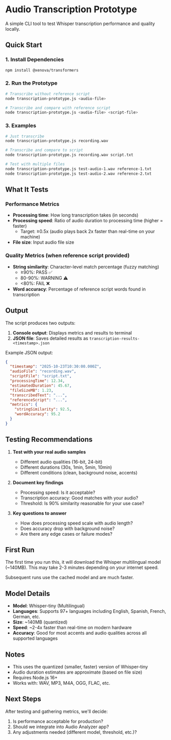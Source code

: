 # Audio Transcription Prototype

A simple CLI tool to test Whisper transcription performance and quality locally.

## Quick Start

### 1. Install Dependencies

```bash
npm install @xenova/transformers
```

### 2. Run the Prototype

```bash
# Transcribe without reference script
node transcription-prototype.js <audio-file>

# Transcribe and compare with reference script
node transcription-prototype.js <audio-file> <script-file>
```

### 3. Examples

```bash
# Just transcribe
node transcription-prototype.js recording.wav

# Transcribe and compare to script
node transcription-prototype.js recording.wav script.txt

# Test with multiple files
node transcription-prototype.js test-audio-1.wav reference-1.txt
node transcription-prototype.js test-audio-2.wav reference-2.txt
```

## What It Tests

### Performance Metrics
- **Processing time**: How long transcription takes (in seconds)
- **Processing speed**: Ratio of audio duration to processing time (higher = faster)
  - Target: ≥0.5x (audio plays back 2x faster than real-time on your machine)
- **File size**: Input audio file size

### Quality Metrics (when reference script provided)
- **String similarity**: Character-level match percentage (fuzzy matching)
  - ≥90%: PASS ✅
  - 80-90%: WARNING ⚠️
  - <80%: FAIL ❌
- **Word accuracy**: Percentage of reference script words found in transcription

## Output

The script produces two outputs:

1. **Console output**: Displays metrics and results to terminal
2. **JSON file**: Saves detailed results as `transcription-results-<timestamp>.json`

Example JSON output:
```json
{
  "timestamp": "2025-10-23T10:30:00.000Z",
  "audioFile": "recording.wav",
  "scriptFile": "script.txt",
  "processingTime": 12.34,
  "estimatedDuration": 45.67,
  "fileSizeMB": 1.23,
  "transcribedText": "...",
  "referenceScript": "...",
  "metrics": {
    "stringSimilarity": 92.5,
    "wordAccuracy": 95.2
  }
}
```

## Testing Recommendations

1. **Test with your real audio samples**
   - Different audio qualities (16-bit, 24-bit)
   - Different durations (30s, 1min, 5min, 10min)
   - Different conditions (clean, background noise, accents)

2. **Document key findings**
   - Processing speed: Is it acceptable?
   - Transcription accuracy: Good matches with your audio?
   - Threshold: Is 90% similarity reasonable for your use case?

3. **Key questions to answer**
   - How does processing speed scale with audio length?
   - Does accuracy drop with background noise?
   - Are there any edge cases or failure modes?

## First Run

The first time you run this, it will download the Whisper multilingual model (~140MB). This may take 2-3 minutes depending on your internet speed.

Subsequent runs use the cached model and are much faster.

## Model Details

- **Model**: Whisper-tiny (Multilingual)
- **Languages**: Supports 97+ languages including English, Spanish, French, German, etc.
- **Size**: ~140MB (quantized)
- **Speed**: ~2-4x faster than real-time on modern hardware
- **Accuracy**: Good for most accents and audio qualities across all supported languages

## Notes

- This uses the quantized (smaller, faster) version of Whisper-tiny
- Audio duration estimates are approximate (based on file size)
- Requires Node.js 16+
- Works with: WAV, MP3, M4A, OGG, FLAC, etc.

## Next Steps

After testing and gathering metrics, we'll decide:
1. Is performance acceptable for production?
2. Should we integrate into Audio Analyzer app?
3. Any adjustments needed (different model, threshold, etc.)?
